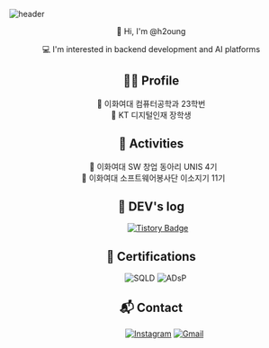 
<!--
**h2oung/h2oung** is a ✨ _special_ ✨ repository because its `README.md` (this file) appears on your GitHub profile.

Here are some ideas to get you started:

- 🔭 I’m currently working on ...
- 🌱 I’m currently learning ...
- 👯 I’m looking to collaborate on ...
- 🤔 I’m looking for help with ...
- 💬 Ask me about ...
- 📫 How to reach me: ...
- 😄 Pronouns: ...
- ⚡ Fun fact: ...
-->

![header](https://capsule-render.vercel.app/api?type=wave&color=E8DDED&height=300&section=header&text=Hyunyoung's%20GitHub&fontSize=70&animation=fadeIn&fontAlignY=38&desc=Get,%20Set,%20Go!&descAlignY=60&descAlign=85)



<!-- Introduction -->
<p align="center">👋 Hi, I'm @h2oung</p>
<p align="center">💻 I'm interested in backend development and AI platforms</p>

<!-- Profile 섹션 -->
<h2 align="center">👩‍💻 Profile </h2>

<div align="center">🔹 이화여대 컴퓨터공학과 23학번</div>
<div align="center">🔹 KT 디지털인재 장학생</div>

<!-- Activities -->
<h2 align="center">📌 Activities</h2>
<div align="center">&nbsp;&nbsp;🔹 이화여대 SW 창업 동아리 UNIS 4기</div>
<div align="center">&nbsp;&nbsp;🔹 이화여대 소프트웨어봉사단 이소지기 11기</div>

<!-- DEV's log -->
<h2 align="center">📝 DEV's log</h2>

<div align="center">

&nbsp;&nbsp;&nbsp;&nbsp;&nbsp;&nbsp;[![Tistory Badge](https://img.shields.io/badge/Tistory-Blog-FF5A5F?style=flat-square&logo=tistory&logoColor=white)](https://wisekhy.tistory.com/)

</div>
<!-- Certifications 섹션 -->
<h2 align="center">📜 Certifications</h2>

<div align="center">

&nbsp;&nbsp;&nbsp;&nbsp;![SQLD](https://img.shields.io/badge/Certification-SQLD-2E8B57?style=flat-square)
![ADsP](https://img.shields.io/badge/Certification-ADsP-4682B4?style=flat-square)


</div>
<!-- Contact 섹션 -->
<h2 align="center">📬 Contact</h2>

<div align="center">

&nbsp;&nbsp;&nbsp;&nbsp;&nbsp;&nbsp;&nbsp;&nbsp;&nbsp;&nbsp;&nbsp;&nbsp;[![Instagram](https://img.shields.io/badge/Instagram-hvoun_g-E4405F?style=flat-square&logo=instagram&logoColor=white)](https://instagram.com/hvoun_g) [![Gmail](https://img.shields.io/badge/Email-wisekhy@ewhain.net-D14836?style=flat-square&logo=gmail&logoColor=white)](mailto:wisekhy@ewhain.net)


